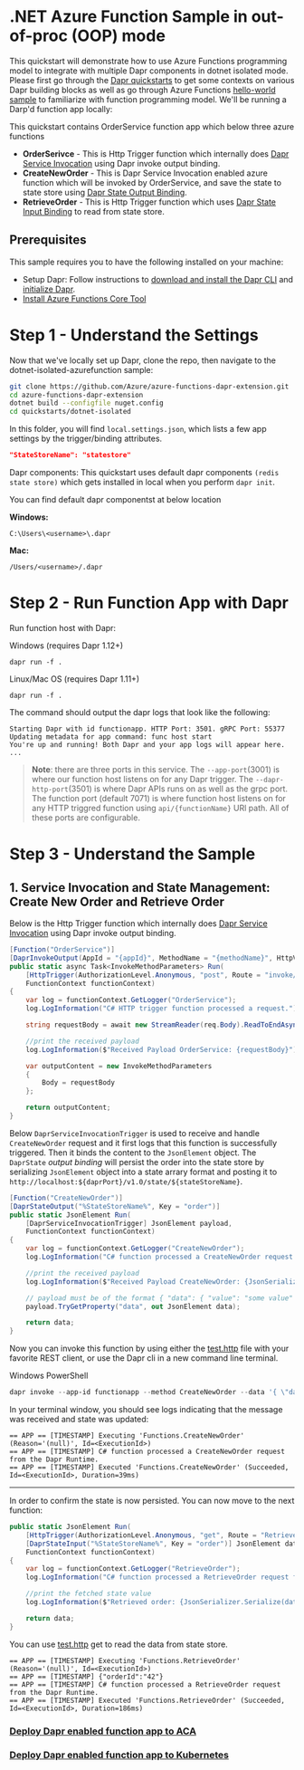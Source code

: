 # .NET Azure Function Sample in out-of-proc (OOP) mode

This quickstart will demonstrate how to use Azure Functions programming model to integrate with multiple Dapr components in dotnet isolated mode. Please first go through the [Dapr quickstarts](https://github.com/dapr/quickstarts) to get some contexts on various Dapr building blocks as well as go through Azure Functions [hello-world sample](https://docs.microsoft.com/en-us/azure/azure-functions/functions-create-first-function-vs-code?pivots=programming-language-csharp) to familiarize with function programming model.
We'll be running a Darp'd function app locally:

This quickstart contains OrderService function app which below three azure functions
- **OrderSerivce** - This is Http Trigger function which internally does [Dapr Service Invocation](https://docs.dapr.io/developing-applications/building-blocks/service-invocation/service-invocation-overview/) using Dapr invoke output binding.
- **CreateNewOrder** - This is Dapr Service Invocation enabled azure function which will be invoked by OrderService, and save the state to state store using [Dapr State Output Binding](https://docs.dapr.io/reference/api/state_api/#save-state).
- **RetrieveOrder** - This is Http Trigger function which uses [Dapr State Input Binding](https://docs.dapr.io/reference/api/state_api/#get-state) to read from state store.


## Prerequisites
This sample requires you to have the following installed on your machine:
- Setup Dapr: Follow instructions to [download and install the Dapr CLI](https://docs.dapr.io/getting-started/install-dapr-cli/) and [initialize Dapr](https://docs.dapr.io/getting-started/install-dapr-selfhost/).
- [Install Azure Functions Core Tool](https://github.com/Azure/azure-functions-core-tools/blob/master/README.md#windows)

# Step 1 - Understand the Settings 

Now that we've locally set up Dapr, clone the repo, then navigate to the dotnet-isolated-azurefunction sample: 

```bash
git clone https://github.com/Azure/azure-functions-dapr-extension.git
cd azure-functions-dapr-extension
dotnet build --configfile nuget.config
cd quickstarts/dotnet-isolated
```

In this folder, you will find `local.settings.json`, which lists a few app settings by the trigger/binding attributes.

```json
"StateStoreName": "statestore"
```

Dapr components: This quickstart uses default dapr components `(redis state store)` which gets installed in local when you perform `dapr init`.

You can find default dapr componentst at below location

**Windows:** 
```
C:\Users\<username>\.dapr
```
**Mac:** 
```
/Users/<username>/.dapr
```

# Step 2 - Run Function App with Dapr

Run function host with Dapr: 

Windows (requires Dapr 1.12+)
```
dapr run -f .
```

Linux/Mac OS (requires Dapr 1.11+)
```
dapr run -f .
```

The command should output the dapr logs that look like the following:

```
Starting Dapr with id functionapp. HTTP Port: 3501. gRPC Port: 55377
Updating metadata for app command: func host start
You're up and running! Both Dapr and your app logs will appear here.
...
```

> **Note**: there are three ports in this service. The `--app-port`(3001) is where our function host listens on for any Dapr trigger. The `--dapr-http-port`(3501) is where Dapr APIs runs on as well as the  grpc port. The function port (default 7071) is where function host listens on for any HTTP triggred function using `api/{functionName}` URl path. All of these ports are configurable.
> 


# Step 3 - Understand the Sample

## 1. Service Invocation and State Management: Create New Order and Retrieve Order

Below is the Http Trigger function which internally does [Dapr Service Invocation](https://docs.dapr.io/developing-applications/building-blocks/service-invocation/service-invocation-overview/) using Dapr invoke output binding.

```csharp
[Function("OrderService")]
[DaprInvokeOutput(AppId = "{appId}", MethodName = "{methodName}", HttpVerb = "post")]
public static async Task<InvokeMethodParameters> Run(
    [HttpTrigger(AuthorizationLevel.Anonymous, "post", Route = "invoke/{appId}/{methodName}")] HttpRequestData req, 
    FunctionContext functionContext)
{
    var log = functionContext.GetLogger("OrderService");
    log.LogInformation("C# HTTP trigger function processed a request.");

    string requestBody = await new StreamReader(req.Body).ReadToEndAsync();

    //print the received payload
    log.LogInformation($"Received Payload OrderService: {requestBody}");

    var outputContent = new InvokeMethodParameters
    {
        Body = requestBody
    };

    return outputContent;
}
```

Below `DaprServiceInvocationTrigger` is used to receive and handle `CreateNewOrder` request and it first logs that this function is successfully triggered. Then it binds the content to the `JsonElement` object. The `DaprState` *output binding* will persist the order into the state store by serializing `JsonElement` object into a state arrary format and posting it to `http://localhost:${daprPort}/v1.0/state/${stateStoreName}`.

```csharp
[Function("CreateNewOrder")]
[DaprStateOutput("%StateStoreName%", Key = "order")]
public static JsonElement Run(
    [DaprServiceInvocationTrigger] JsonElement payload,
    FunctionContext functionContext)
{
    var log = functionContext.GetLogger("CreateNewOrder");
    log.LogInformation("C# function processed a CreateNewOrder request from the Dapr Runtime.");

    //print the received payload
    log.LogInformation($"Received Payload CreateNewOrder: {JsonSerializer.Serialize(payload)}");

    // payload must be of the format { "data": { "value": "some value" } }
    payload.TryGetProperty("data", out JsonElement data);

    return data;
}
```

Now you can invoke this function by using either the [test.http](test.http) file with your favorite REST client, or use the Dapr cli in a new command line terminal.  


Windows PowerShell
```powershell
dapr invoke --app-id functionapp --method CreateNewOrder --data '{ \"data\": {\"value\": { \"orderId\": \"42\" } } }'
```


In your terminal window, you should see logs indicating that the message was received and state was updated:

```
== APP == [TIMESTAMP] Executing 'Functions.CreateNewOrder' (Reason='(null)', Id=<ExecutionId>)
== APP == [TIMESTAMP] C# function processed a CreateNewOrder request from the Dapr Runtime.
== APP == [TIMESTAMP] Executed 'Functions.CreateNewOrder' (Succeeded, Id=<ExecutionId>, Duration=39ms)
```
----------------
In order to confirm the state is now persisted. You can now move to the next function:

```csharp
public static JsonElement Run(
    [HttpTrigger(AuthorizationLevel.Anonymous, "get", Route = "RetrieveOrder")] HttpRequestData req,
    [DaprStateInput("%StateStoreName%", Key = "order")] JsonElement data, 
    FunctionContext functionContext)
{
    var log = functionContext.GetLogger("RetrieveOrder");
    log.LogInformation("C# function processed a RetrieveOrder request from the Dapr Runtime.");

    //print the fetched state value
    log.LogInformation($"Retrieved order: {JsonSerializer.Serialize(data)}");

    return data;
}
```

You can use [test.http](test.http) get to read the data from state store.

```
== APP == [TIMESTAMP] Executing 'Functions.RetrieveOrder' (Reason='(null)', Id=<ExecutionId>)
== APP == [TIMESTAMP] {"orderId":"42"}
== APP == [TIMESTAMP] C# function processed a RetrieveOrder request from the Dapr Runtime.
== APP == [TIMESTAMP] Executed 'Functions.RetrieveOrder' (Succeeded, Id=<ExecutionId>, Duration=186ms)
```

### [Deploy Dapr enabled function app to ACA](./deploy/aca/deploy-quickstart.bicep)

### [Deploy Dapr enabled function app to Kubernetes](../../deploy/kubernetes/kubernetes-deployment.md)